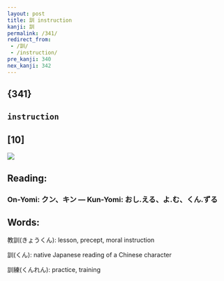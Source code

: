 ```yaml
---
layout: post
title: 訓 instruction
kanji: 訓
permalink: /341/
redirect_from:
 - /訓/
 - /instruction/
pre_kanji: 340
nex_kanji: 342
---
```


## {341}

## `instruction`

## [10]

<div class="stroke"><img src="E8A893.png" /></div>

## Reading:

### On-Yomi: クン、キン &mdash; Kun-Yomi: おし.える、よ.む、くん.ずる

## Words:

教訓(きょうくん): lesson, precept, moral instruction

訓(くん): native Japanese reading of a Chinese character

訓練(くんれん): practice, training
